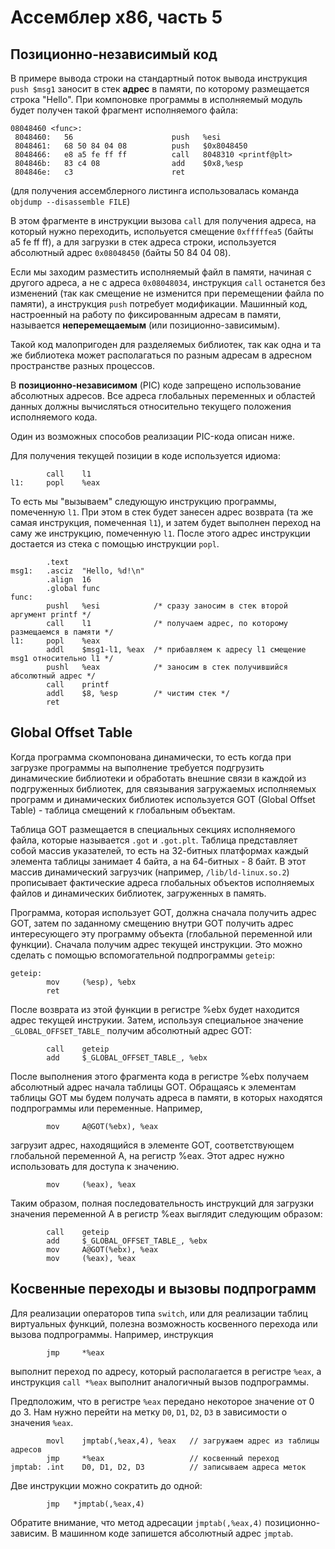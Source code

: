 # Ассемблер x86, часть 5

## Позиционно-независимый код

В примере вывода строки на стандартный поток вывода инструкция `push $msg1` заносит в стек **адрес** в памяти,
по которому размещается строка "Hello". При компоновке программы в исполняемый модуль будет получен такой фрагмент исполняемого файла:
```
08048460 <func>:
 8048460:	56                   	push   %esi
 8048461:	68 50 84 04 08       	push   $0x8048450
 8048466:	e8 a5 fe ff ff       	call   8048310 <printf@plt>
 804846b:	83 c4 08             	add    $0x8,%esp
 804846e:	c3                   	ret    
```

(для получения ассемблерного листинга использовалась команда `objdump --disassemble FILE`)

В этом фрагменте в инструкции вызова `call` для получения адреса, на который нужно переходить, испольуется смещение
`0xfffffea5` (байты a5 fe ff ff), а для загрузки в стек адреса строки, используется абсолютный адрес `0x08048450`
(байты 50 84 04 08).

Если мы заходим разместить исполняемый файл в памяти, начиная с другого адреса, а не с адреса `0x08048034`, инструкция `call`
останется без изменений (так как смещение не изменится при перемещении файла по памяти), а инструкция `push` потребует модификации.
Машинный код, настроенный на работу по фиксированным адресам в памяти, называется **неперемещаемым** (или позиционно-зависимым).

Такой код малопригоден для разделяемых библиотек, так как одна и та же библиотека может располагаться по разным адресам
в адресном пространстве разных процессов.

В **позиционно-независимом** (PIC) коде запрещено использование абсолютных адресов. Все адреса глобальных переменных и областей данных
должны вычисляться относительно текущего положения исполняемого кода.

Один из возможных способов реализации PIC-кода описан ниже.

Для получения текущей позиции в коде используется идиома:
```gas
        call    l1
l1:     popl    %eax
```

То есть мы "вызываем" следующую инструкцию программы, помеченную `l1`.
При этом в стек будет занесен адрес возврата (та же самая инструкция, помеченная `l1`), и затем будет
выполнен переход на саму же инструкцию, помеченную `l1`. После этого адрес инструкции достается из стека
с помощью инструкции `popl`.

```gas
        .text
msg1:   .asciz  "Hello, %d!\n"
        .align  16
        .global func
func:
        pushl   %esi            /* сразу заносим в стек второй аргумент printf */
        call    l1              /* получаем адрес, по которому размещаемся в памяти */
l1:     popl    %eax
        addl    $msg1-l1, %eax  /* прибавляем к адресу l1 смещение msg1 относительно l1 */
        pushl   %eax            /* заносим в стек получившийся абсолютный адрес */
        call    printf
        addl    $8, %esp        /* чистим стек */
        ret
```

## Global Offset Table

Когда программа скомпонована динамически, то есть когда при загрузке программы на выполнение
требуется подгрузить динамические библиотеки и обработать внешние связи в каждой из подгруженных библиотек,
для связывания загружаемых исполняемых программ и динамических библиотек используется GOT (Global Offset Table) - таблица смещений к глобальным объектам.

Таблица GOT размещается в специальных секциях исполняемого файла, которые называется `.got` и `.got.plt`.
Таблица представляет собой массив указателей, то есть на 32-битных платформах каждый элемента таблицы занимает
4 байта, а на 64-битных - 8 байт. В этот массив динамический загрузчик (например, `/lib/ld-linux.so.2`)
прописывает фактические адреса глобальных объектов исполняемых файлов и динамических библиотек,
загруженных в память.

Программа, которая использует GOT, должна сначала получить адрес GOT, затем по заданному смещению внутри GOT
получить адрес интересующего эту программу объекта (глобальной переменной или функции).
Сначала получим адрес текущей инструкции. Это можно сделать с помощью вспомогательной подпрограммы `geteip`:

```
geteip:
        mov     (%esp), %ebx
        ret
```

После возврата из этой функции в регистре %ebx будет находится адрес текущей инструкии. Затем, используя
специальное значение `_GLOBAL_OFFSET_TABLE_` получим абсолютный адрес GOT:

```
        call    geteip
        add     $_GLOBAL_OFFSET_TABLE_, %ebx
```

После выполнения этого фрагмента кода в регистре %ebx получаем абсолютный адрес начала таблицы GOT.
Обращаясь к элементам таблицы GOT мы будем получать адреса в памяти, в которых находятся подпрограммы
или переменные. Например,

```
        mov     A@GOT(%ebx), %eax
```

загрузит адрес, находящийся в элементе GOT, соответствующем глобальной переменной A, на регистр %eax.
Этот адрес нужно использовать для доступа к значению.

```
        mov     (%eax), %eax
```

Таким образом, полная последовательность инструкций для загрузки значения переменной A в регистр %eax
выглядит следующим образом:

```
        call    geteip
        add     $_GLOBAL_OFFSET_TABLE_, %ebx
        mov     A@GOT(%ebx), %eax
        mov     (%eax), %eax
```

## Косвенные переходы и вызовы подпрограмм

Для реализации операторов типа `switch`, или для реализации таблиц виртуальных функций, полезна возможность косвенного перехода или вызова подпрограммы.
Например, инструкция
```gas
        jmp     *%eax
```
выполнит переход по адресу, который располагается в регистре `%eax`, а инструкция `call *%eax` выполнит аналогичный вызов подпрограммы.

Предположим, что в регистре `%eax` передано некоторое значение от 0 до 3. Нам нужно перейти на метку `D0`, `D1`, `D2`, `D3` в зависимости о значения `%eax`.
```gas
        movl    jmptab(,%eax,4), %eax   // загружаем адрес из таблицы адресов
        jmp     *%eax                   // косвенный переход
jmptab: .int    D0, D1, D2, D3          // записываем адреса меток
```

Две инструкции можно сократить до одной:
```
        jmp   *jmptab(,%eax,4)
```

Обратите внимание, что метод адресации `jmptab(,%eax,4)` позиционно-зависим. В машинном коде запишется абсолютный адрес `jmptab`.

